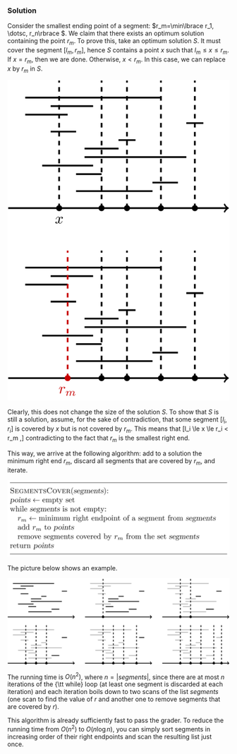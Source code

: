 
### Solution

Consider the smallest ending point of a segment: 
$r_m=\min\lbrace r_1, \dotsc, r_n\rbrace $. We claim that there exists an optimum 
solution containing the point $r_m$. To prove this, take an optimum solution $S$.
It must cover the
segment $[l_m,r_m]$, hence $S$ contains a point $x$ such 
that $l_m \le x \le r_m$. If $x=r_m$, then we are done. 
Otherwise, $x<r_m$. In this case,
we can replace $x$ by $r_m$ in $S$.

<img src="../../images/collecting_signatures_1.png">

Clearly, this does not change the size of the solution $S$. 
To show that $S$ is still a solution, assume, 
for the sake of contradiction, that some segment 
$[l_i,r_i]$ is covered by $x$
but is not covered by $r_m$. This means that
\[l_i \le x \le r_i < r_m  ,\]
contradicting to the fact that $r_m$ is the smallest right end.


This way,
we arrive at the following algorithm:
add to a solution the minimum right end $r_m$,
discard all segments that are covered by $r_m$,
and iterate.

<img src="../../images/collecting_signatures_2.png">

The picture below shows an example.

<img src="../../images/collecting_signatures_3.png">

The running time is $O(n^2)$, where $n=|{segments}|$, 
since there are at most $n$ iterations of the {\tt while} loop 
(at least one segment is discarded at each iteration) and each iteration 
boils down to two scans of the list ${segments}$ 
(one scan to find the value of $r$ and another one to remove 
segments that are covered by $r$).

This algorithm is already sufficiently fast to pass the grader. 
To reduce the running time from $O(n^2)$ to $O(n\log n)$, 
you can simply sort segments in increasing order of their right 
endpoints and scan the resulting list just once.
